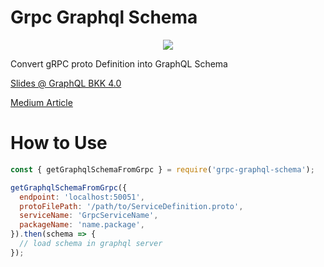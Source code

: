 # Grpc Graphql Schema

<p align="center">
	<img src="https://raw.githubusercontent.com/xanthous-tech/grpc-graphql-schema/master/grpcgraphql.png">
</p>

Convert gRPC proto Definition into GraphQL Schema

[Slides @ GraphQL BKK 4.0](https://docs.google.com/presentation/d/11sw3yK7p6xYcES9Wsjco7z3lGgmYlefnNrqhZ6vaYvA/edit?usp=sharing)

[Medium Article](https://medium.com/xanthous/translating-grpc-services-into-graphql-6a8e49556d96)

# How to Use

```javascript
const { getGraphqlSchemaFromGrpc } = require('grpc-graphql-schema');

getGraphqlSchemaFromGrpc({
  endpoint: 'localhost:50051',
  protoFilePath: '/path/to/ServiceDefinition.proto',
  serviceName: 'GrpcServiceName',
  packageName: 'name.package',
}).then(schema => {
  // load schema in graphql server
});
```
